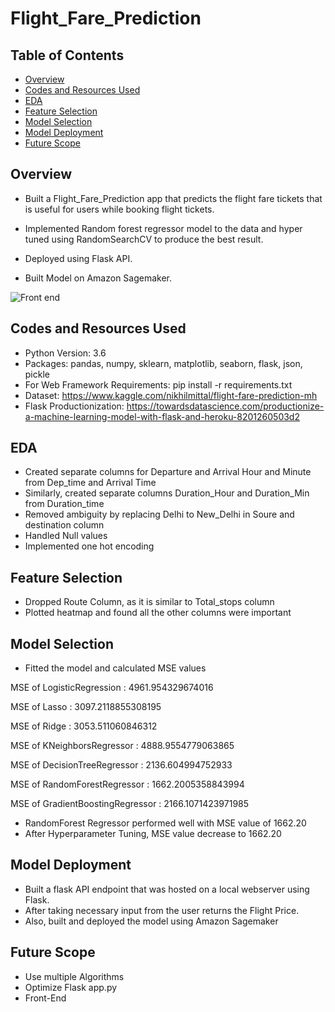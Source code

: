 # Flight_Fare_Prediction

## Table of Contents
  * [Overview](#overview)
  * [Codes and Resources Used](#Codes-and-Resources-Used)
  * [EDA](#EDA)
  * [Feature Selection](#Feature-Selection)
  * [Model Selection](#Model-Selection)
  * [Model Deployment](#Model-Deployment)
  * [Future Scope](#Future-Scope)
 
## Overview
* Built a Flight_Fare_Prediction app that predicts the flight fare tickets that is useful for users while booking flight tickets.
* Implemented Random forest regressor model to the data and hyper tuned using RandomSearchCV to produce the best result.

* Deployed using Flask API.
* Built Model on Amazon Sagemaker.


![Front end](https://imgur.com/N5PReqb.png)

## Codes and Resources Used

* Python Version: 3.6
* Packages: pandas, numpy, sklearn, matplotlib, seaborn, flask, json, pickle
* For Web Framework Requirements: pip install -r requirements.txt
* Dataset: https://www.kaggle.com/nikhilmittal/flight-fare-prediction-mh
* Flask Productionization: https://towardsdatascience.com/productionize-a-machine-learning-model-with-flask-and-heroku-8201260503d2

## EDA

* Created separate columns for Departure and Arrival Hour and Minute from Dep_time and Arrival Time
* Similarly, created separate columns Duration_Hour and Duration_Min from Duration_time
* Removed ambiguity by replacing Delhi to New_Delhi in Soure and destination column
* Handled Null values
* Implemented one hot encoding

## Feature Selection
* Dropped Route Column, as it is similar to Total_stops column
* Plotted heatmap and found all the other columns were important

## Model Selection
* Fitted the model and calculated MSE values

MSE of LogisticRegression : 4961.954329674016

MSE of Lasso :  3097.2118855308195


MSE of Ridge :  3053.511060846312


MSE of KNeighborsRegressor :  4888.9554779063865

 
MSE of DecisionTreeRegressor :  2136.604994752933


MSE of RandomForestRegressor :  1662.2005358843994


MSE of GradientBoostingRegressor :  2166.1071423971985

* RandomForest Regressor performed well with MSE value of 1662.20
* After Hyperparameter Tuning, MSE value decrease to 1662.20


## Model Deployment
* Built a  flask API endpoint that was hosted on a local webserver using Flask.
* After taking necessary input from the user returns the Flight Price.
* Also, built and deployed the model using Amazon Sagemaker

## Future Scope

* Use multiple Algorithms
* Optimize Flask app.py
* Front-End 






